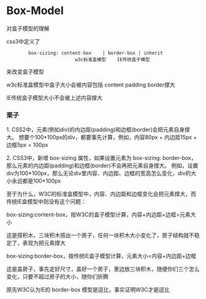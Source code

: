 # Box-Model
对盒子模型的理解

css3中定义了 

            box-sizing: content-box    | border-box | inherit
                             w3c标准盒模型    IE传统盒子模型
来改变盒子模型

<p>w3c标准盒模型中盒子大小会被内容包括 content padding border撑大</p>


<p>IE传统盒子模型大小不会被上述内容撑大</p>

<h3>栗子</h3>
<p>1. CSS2中，元素(例如div)的内边距(padding)和边框(border)会把元素自身撑大。
想要个100*100px的div，都要事先计算，例如，内容80px + 内边距15px + 边框5px = 100px</p>

<p>2. CSS3中，新增 box-sizing 属性，如果设置元素为 box-sizing: border-box，
那么元素的内边距(padding)和边框(border)不会再把元素自身撑大。
例如，设置div为100*100px，那么无论div里内容、内边距、边框的宽高怎么变化，div的大小永远都是100*100px</p>
<p>
至于为什么，W3C的标准盒模型中，内容、内边距和边框变化会把元素撑大，而传统IE盒模型中则没有这个问题：<br>

box-sizing:content-box，按W3C的盒子模型计算，内容+内边距+边框=元素大小<br>

这是搭积木，三块积木搭出一个房子，任何一块积木大小变化了，房子结构就不稳定了，表现为把元素撑大<br>

box-sizing:border-box，按传统IE盒子模型计算，元素大小=内容+内边距+边框<br>

这是盖房子，事先定好尺寸，盖好一个房子，里边放三块积木，随便你们三个怎么变化，只要不超过房子的大小，随你们折腾<br>

原先W3C认为IE的 border-box 模型是逗比，事实证明W3C才是逗比
</p>
